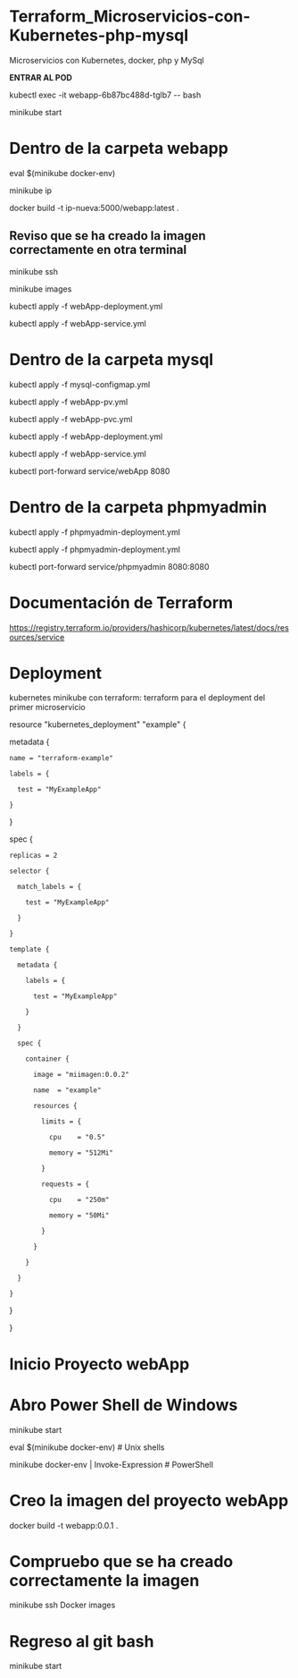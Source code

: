 # Terraform_Microservicios-con-Kubernetes-php-mysql

Microservicios con Kubernetes, docker, php y MySql 

**ENTRAR AL POD** 

kubectl exec -it webapp-6b87bc488d-tglb7 -- bash

minikube start

# Dentro de la carpeta webapp

eval $(minikube docker-env)    

minikube ip

docker build -t ip-nueva:5000/webapp:latest .

## Reviso que se ha creado la imagen correctamente en otra terminal

minikube ssh

minikube images

kubectl apply -f webApp-deployment.yml

kubectl apply -f webApp-service.yml

# Dentro de la carpeta mysql

kubectl apply -f mysql-configmap.yml

kubectl apply -f webApp-pv.yml

kubectl apply -f webApp-pvc.yml

kubectl apply -f webApp-deployment.yml

kubectl apply -f webApp-service.yml

kubectl port-forward service/webApp 8080

# Dentro de la carpeta phpmyadmin

kubectl apply -f phpmyadmin-deployment.yml

kubectl apply -f phpmyadmin-deployment.yml

kubectl port-forward service/phpmyadmin 8080:8080

# Documentación de Terraform

https://registry.terraform.io/providers/hashicorp/kubernetes/latest/docs/resources/service

# Deployment

kubernetes minikube con terraform: terraform para el deployment del primer microservicio

resource "kubernetes_deployment" "example" {

  metadata {

    name = "terraform-example"

    labels = {

      test = "MyExampleApp"

    }

  }
 
  spec {

    replicas = 2
 
    selector {

      match_labels = {

        test = "MyExampleApp"

      }

    }
 
    template {

      metadata {

        labels = {

          test = "MyExampleApp"

        }

      }
 
      spec {

        container {

          image = "miimagen:0.0.2"

          name  = "example"
 
          resources {

            limits = {

              cpu    = "0.5"

              memory = "512Mi"

            }

            requests = {

              cpu    = "250m"

              memory = "50Mi"

            }

          }

        }

      }

    }

  }

}
 
# Inicio Proyecto webApp 
# Abro Power Shell de Windows

minikube start

eval $(minikube docker-env)              # Unix shells

minikube docker-env | Invoke-Expression  # PowerShell

# Creo la imagen del proyecto webApp

docker build -t webapp:0.0.1 .

# Compruebo que se ha creado correctamente la imagen

minikube ssh
Docker images

# Regreso al git bash
 
minikube start